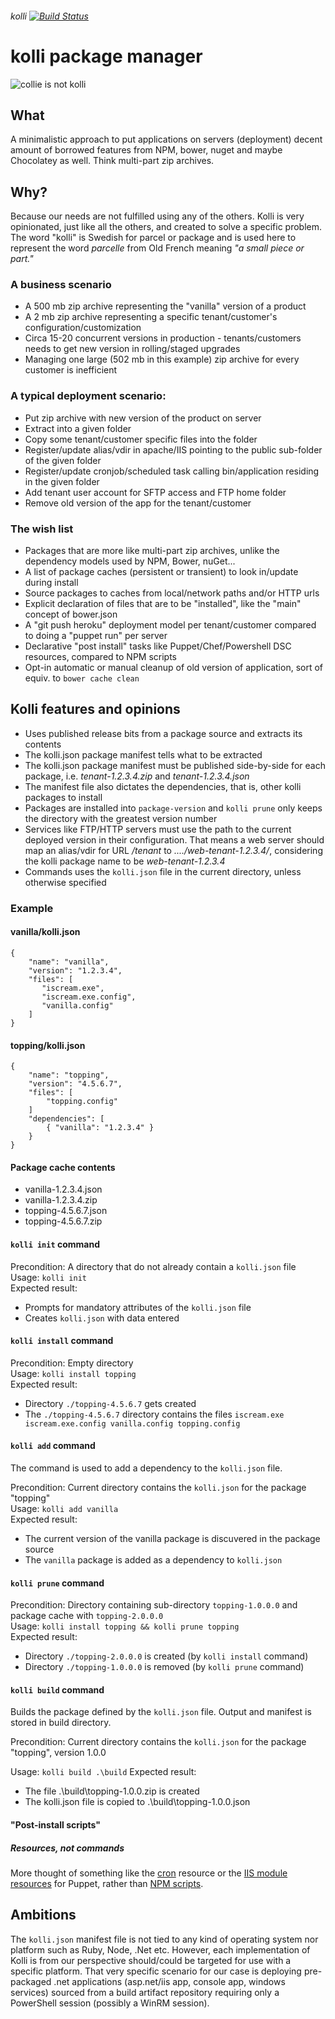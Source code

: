 ###### kolli [![Build Status](https://pf-hudson.remotex.net/buildStatus/icon?job=kolli)](https://pf-hudson.remotex.net/job/kolli)

# kolli package manager
![collie is not kolli](https://dl.dropboxusercontent.com/u/126999/kolli.png)
## What

A minimalistic approach to put applications on servers (deployment) decent amount of borrowed features from NPM, bower, nuget and maybe Chocolatey as well. Think multi-part zip archives.

## Why?

Because our needs are not fulfilled using any of the others. Kolli is very opinionated, just like all the others, and created to solve a specific problem. The word "kolli" is Swedish for parcel or package and is used here to represent the word *parcelle* from Old French meaning *"a small piece or part."*

### A business scenario
* A 500 mb zip archive representing the "vanilla" version of a product
* A 2 mb zip archive representing a specific tenant/customer's configuration/customization
* Circa 15-20 concurrent versions in production - tenants/customers needs to get new version in rolling/staged upgrades
* Managing one large (502 mb in this example) zip archive for every customer is inefficient

### A typical deployment scenario:
* Put zip archive with new version of the product on server
* Extract into a given folder
* Copy some tenant/customer specific files into the folder
* Register/update alias/vdir in apache/IIS pointing to the public sub-folder of the given folder
* Register/update cronjob/scheduled task calling bin/application residing in the given folder
* Add tenant user account for SFTP access and FTP home folder
* Remove old version of the app for the tenant/customer

### The wish list
* Packages that are more like multi-part zip archives, unlike the dependency models used by NPM, Bower, nuGet...
* A list of package caches (persistent or transient) to look in/update during install
* Source packages to caches from local/network paths and/or HTTP urls
* Explicit declaration of files that are to be "installed", like the "main" concept of bower.json
* A "git push heroku" deployment model per tenant/customer compared to doing a "puppet run" per server
* Declarative "post install" tasks like Puppet/Chef/Powershell DSC resources, compared to NPM scripts 
* Opt-in automatic or manual cleanup of old version of application, sort of equiv. to ```bower cache clean```

## Kolli features and opinions

* Uses published release bits from a package source and extracts its contents
* The kolli.json package manifest tells what to be extracted
* The kolli.json package manifest must be published side-by-side for each package, i.e. *tenant-1.2.3.4.zip* and *tenant-1.2.3.4.json*
* The manifest file also dictates the dependencies, that is, other kolli packages to install
* Packages are installed into ```package-version``` and ```kolli prune``` only keeps the directory with the greatest version number
* Services like FTP/HTTP servers must use the path to the current deployed version in their configuration. That means a web server should map an alias/vdir for URL */tenant* to *..../web-tenant-1.2.3.4/*, considering the kolli package name to be *web-tenant-1.2.3.4*
* Commands uses the ```kolli.json``` file in the current directory, unless otherwise specified

### Example

#### vanilla/kolli.json

    {
        "name": "vanilla",
        "version": "1.2.3.4",
        "files": [
           "iscream.exe",
           "iscream.exe.config",
           "vanilla.config"
        ]
    }
    
#### topping/kolli.json

    {
        "name": "topping",
        "version": "4.5.6.7",
        "files": [
            "topping.config"
        ]
        "dependencies": [
            { "vanilla": "1.2.3.4" }
        }
    }
    
#### Package cache contents

* vanilla-1.2.3.4.json
* vanilla-1.2.3.4.zip
* topping-4.5.6.7.json
* topping-4.5.6.7.zip

#### ```kolli init``` command

Precondition: A directory that do not already contain a ```kolli.json``` file<br/>
Usage: ```kolli init```<br/>
Expected result:
* Prompts for mandatory attributes of the ```kolli.json``` file
* Creates ```kolli.json``` with data entered

#### ```kolli install``` command

Precondition: Empty directory<br/>
Usage: ```kolli install topping```<br/>
Expected result:
* Directory ```./topping-4.5.6.7``` gets created
* The  ```./topping-4.5.6.7``` directory contains the files ```iscream.exe iscream.exe.config vanilla.config topping.config```

#### ```kolli add``` command

The command is used to add a dependency to the ```kolli.json``` file.

Precondition: Current directory contains the ```kolli.json``` for the package "topping"<br/>
Usage: ```kolli add vanilla```<br/>
Expected result:
* The current version of the vanilla package is discuvered in the package source
* The ```vanilla``` package is added as a dependency to ```kolli.json```

#### ```kolli prune``` command

Precondition: Directory containing sub-directory ```topping-1.0.0.0``` and package cache with ```topping-2.0.0.0```<br/>
Usage: ```kolli install topping && kolli prune topping```<br/>
Expected result:
* Directory ```./topping-2.0.0.0``` is created (by ```kolli install``` command)
* Directory ```./topping-1.0.0.0``` is removed (by ```kolli prune``` command)

#### ```kolli build``` command

Builds the package defined by the ```kolli.json``` file. Output and manifest is stored in build directory.<br/>

Precondition: Current directory contains the ```kolli.json``` for the package "topping", version 1.0.0<br/>

Usage: ```kolli build .\build```
Expected result:
* The file .\build\topping-1.0.0.zip is created
* The kolli.json file is copied to .\build\topping-1.0.0.json

#### "Post-install scripts"

##### Resources, not commands

More thought of something like the [cron](https://docs.puppetlabs.com/references/latest/type.html#cron) resource or the [IIS module resources](https://github.com/puppet-community/puppet-iis) for Puppet, rather than [NPM scripts](https://docs.npmjs.com/misc/scripts).

## Ambitions

The ```kolli.json``` manifest file is not tied to any kind of operating system nor platform such as Ruby, Node, .Net etc. However, each implementation of Kolli is from our perspective should/could be targeted for use with a specific platform. That very specific scenario for our case is deploying pre-packaged .net applications (asp.net/iis app, console app, windows services) sourced from a build artifact repository requiring only a PowerShell session (possibly a WinRM session).
